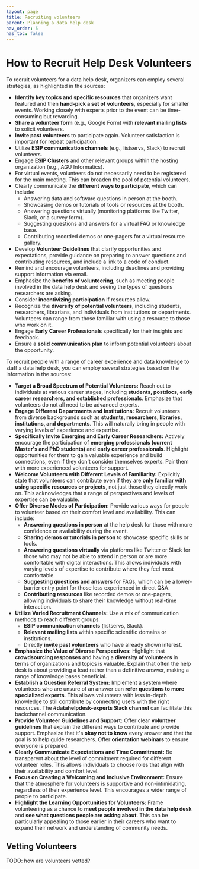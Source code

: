 ```yaml
---
layout: page
title: Recruiting volunteers
parent: Planning a data help desk
nav_order: 5
has_toc: false
---
```


# How to Recruit Help Desk Volunteers

To recruit volunteers for a data help desk, organizers can employ several
strategies, as highlighted in the sources:

-   **Identify key topics and specific resources** that organizers want featured
    and then **hand-pick a set of volunteers**, especially for smaller events.
    Working closely with experts prior to the event can be time-consuming but
    rewarding.
-   **Share a volunteer form** (e.g., Google Form) with **relevant mailing
    lists** to solicit volunteers.
-   **Invite past volunteers** to participate again. Volunteer satisfaction is
    important for repeat participation.
-   Utilize **ESIP communication channels** (e.g., listservs, Slack) to recruit
    volunteers.
-   Engage **ESIP Clusters** and other relevant groups within the hosting
    organization (e.g., AGU Informatics).
-   For virtual events, volunteers do not necessarily need to be registered for
    the main meeting. This can broaden the pool of potential volunteers.
-   Clearly communicate the **different ways to participate**, which can
    include:
    -   Answering data and software questions in person at the booth.
    -   Showcasing demos or tutorials of tools or resources at the booth.
    -   Answering questions virtually (monitoring platforms like Twitter, Slack,
        or a survey form).
    -   Suggesting questions and answers for a virtual FAQ or knowledge base.
    -   Contributing recorded demos or one-pagers for a virtual resource
        gallery.
-   Develop **Volunteer Guidelines** that clarify opportunities and
    expectations, provide guidance on preparing to answer questions and
    contributing resources, and include a link to a code of conduct.
-   Remind and encourage volunteers, including deadlines and providing support
    information via email.
-   Emphasize the **benefits of volunteering**, such as meeting people involved
    in the data help desk and seeing the types of questions researchers are
    asking.
-   Consider **incentivizing participation** if resources allow.
-   Recognize the **diversity of potential volunteers**, including students,
    researchers, librarians, and individuals from institutions or departments.
    Volunteers can range from those familiar with using a resource to those who
    work on it.
-   Engage **Early Career Professionals** specifically for their insights and
    feedback.
-   Ensure a **solid communication plan** to inform potential volunteers about
    the opportunity.

To recruit people with a range of career experience and data knowledge to staff
a data help desk, you can employ several strategies based on the information in
the sources:

-   **Target a Broad Spectrum of Potential Volunteers:** Reach out to
    individuals at various career stages, including **students, postdocs, early
    career researchers, and established professionals**. Emphasize that
    volunteers do not all need to be advanced experts.
-   **Engage Different Departments and Institutions:** Recruit volunteers from
    diverse backgrounds such as **students, researchers, libraries,
    institutions, and departments**. This will naturally bring in people with
    varying levels of experience and expertise.
-   **Specifically Invite Emerging and Early Career Researchers:** Actively
    encourage the participation of **emerging professionals (current Master's
    and PhD students)** and **early career professionals**. Highlight
    opportunities for them to gain valuable experience and build connections,
    even if they don't consider themselves experts. Pair them with more
    experienced volunteers for support.
-   **Welcome Volunteers with Different Levels of Familiarity:** Explicitly
    state that volunteers can contribute even if they are **only familiar with
    using specific resources or projects**, not just those they directly work
    on. This acknowledges that a range of perspectives and levels of expertise
    can be valuable.
-   **Offer Diverse Modes of Participation:** Provide various ways for people to
    volunteer based on their comfort level and availability. This can include:
    -   **Answering questions in person** at the help desk for those with more
        confidence or availability during the event.
    -   **Sharing demos or tutorials in person** to showcase specific skills or
        tools.
    -   **Answering questions virtually** via platforms like Twitter or Slack
        for those who may not be able to attend in person or are more
        comfortable with digital interactions. This allows individuals with
        varying levels of expertise to contribute where they feel most
        comfortable.
    -   **Suggesting questions and answers** for FAQs, which can be a
        lower-barrier entry point for those less experienced in direct Q\&A.
    -   **Contributing resources** like recorded demos or one-pagers, allowing
        individuals to share their knowledge without real-time interaction.
-   **Utilize Varied Recruitment Channels:** Use a mix of communication methods
    to reach different groups:
    -   **ESIP communication channels** (listservs, Slack).
    -   **Relevant mailing lists** within specific scientific domains or
        institutions.
    -   Directly **invite past volunteers** who have already shown interest.
-   **Emphasize the Value of Diverse Perspectives:** Highlight that
    **crowdsourcing responses** and having a **diversity of volunteers** in
    terms of organizations and topics is valuable. Explain that often the help
    desk is about providing a lead rather than a definitive answer, making a
    range of knowledge bases beneficial.
-   **Establish a Question Referral System:** Implement a system where
    volunteers who are unsure of an answer can **refer questions to more
    specialized experts**. This allows volunteers with less in-depth knowledge
    to still contribute by connecting users with the right resources. The
    **#datahelpdesk-experts Slack channel** can facilitate this backchannel
    communication.
-   **Provide Volunteer Guidelines and Support:** Offer clear **volunteer
    guidelines** that explain the different ways to contribute and provide
    support. Emphasize that it's **okay not to know** every answer and that the
    goal is to help guide researchers. Offer **orientation webinars** to ensure
    everyone is prepared.
-   **Clearly Communicate Expectations and Time Commitment:** Be transparent
    about the level of commitment required for different volunteer roles. This
    allows individuals to choose roles that align with their availability and
    comfort level.
-   **Focus on Creating a Welcoming and Inclusive Environment:** Ensure that the
    atmosphere for volunteers is supportive and non-intimidating, regardless of
    their experience level. This encourages a wider range of people to
    participate.
-   **Highlight the Learning Opportunities for Volunteers:** Frame volunteering
    as a chance to **meet people involved in the data help desk** and **see what
    questions people are asking about**. This can be particularly appealing to
    those earlier in their careers who want to expand their network and
    understanding of community needs.

## Vetting Volunteers

TODO: how are volunteers vetted?
